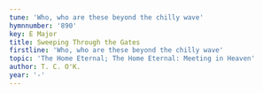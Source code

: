 ```yaml
---
tune: 'Who, who are these beyond the chilly wave'
hymnnumber: '890'
key: E Major
title: Sweeping Through the Gates
firstline: 'Who, who are these beyond the chilly wave'
topic: 'The Home Eternal; The Home Eternal: Meeting in Heaven'
author: T. C. O'K.
year: '-'
---
```

